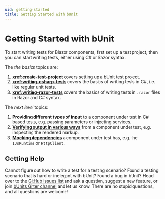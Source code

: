 ```yaml
---
uid: getting-started
title: Getting Started with bUnit
---
```


# Getting Started with bUnit

To start writing tests for Blazor components, first set up a test project, then you can start writing tests, either using C# or Razor syntax.

The *the basics* topics are:

1. **<xref:create-test-project>** covers setting up a bUnit test project.
2. **<xref:writing-csharp-tests>** covers the basics of writing tests in C#, i.e. like regular unit tests.
3. **<xref:writing-razor-tests>** covers the basics of writing tests in `.razor` files in Razor and C# syntax.  

The *next level* topics:

1. **[Providing different types of input](xref:providing-input)** to a component under test in C# based tests, e.g. passing parameters or injecting services.
2. **[Verifying output in various ways](xref:verification)** from a component under test, e.g. inspecting the rendered markup.
3. **[Mocking dependencies](xref:mocking)** a component under test has, e.g. the `IJsRuntime` or `HttpClient`.

## Getting Help

Cannot figure out how to write a test for a testing scenario? Found a testing scenario that is hard or inelegant with bUnit? Found a bug in bUnit? Head over to the [GitHub issues list](https://github.com/egil/bunit/issues) and ask a question, suggest a new feature, or join [bUnits Gitter channel](https://gitter.im/egil/bunit) and let us know. There are no stupid questions, and all questions are welcome!
